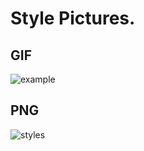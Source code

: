 # Style Pictures.

## GIF

![example](https://github.com/paveg/dotfiles/blob/gif/examples/moving.gif)


## PNG

![styles](https://github.com/paveg/dotfiles/blob/gif/examples/styles.png)

